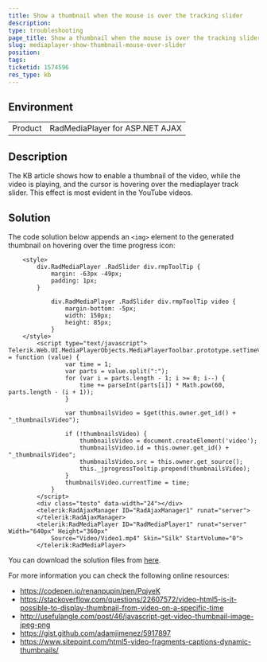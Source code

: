 ```yaml
---
title: Show a thumbnail when the mouse is over the tracking slider
description: 
type: troubleshooting
page_title: Show a thumbnail when the mouse is over the tracking slider
slug: mediaplayer-show-thumbnail-mouse-over-slider
position: 
tags: 
ticketid: 1574596
res_type: kb
---
```


## Environment
<table>
	<tbody>
		<tr>
			<td>Product</td>
			<td>RadMediaPlayer for ASP.NET AJAX</td>
		</tr>
	</tbody>
</table>


## Description
The KB article shows how to enable a thumbnail of the video, while the video is playing, and the cursor is hovering over the mediaplayer track slider.  This effect is most evident in the YouTube videos.

## Solution
The code solution below appends an `<img>` element to the generated thumbnail on hovering over the time progress icon:


````ASPX
    <style>
        div.RadMediaPlayer .RadSlider div.rmpToolTip {
            margin: -63px -49px;
            padding: 1px;
        }

            div.RadMediaPlayer .RadSlider div.rmpToolTip video {
                margin-bottom: -5px;
                width: 150px;
                height: 85px;
            }
    </style>
        <script type="text/javascript">
Telerik.Web.UI.MediaPlayerObjects.MediaPlayerToolbar.prototype.setTimeValueOnTooltip = function (value) {
                var time = 1;
                var parts = value.split(":");
                for (var i = parts.length - 1; i >= 0; i--) {
                    time += parseInt(parts[i]) * Math.pow(60, parts.length - (i + 1));
                }

                var thumbnailsVideo = $get(this.owner.get_id() + "_thumbnailsVideo");

                if (!thumbnailsVideo) {
                    thumbnailsVideo = document.createElement('video');
                    thumbnailsVideo.id = this.owner.get_id() + "_thumbnailsVideo";
                    thumbnailsVideo.src = this.owner.get_source();
                    this._jprogressTooltip.prepend(thumbnailsVideo);
                }
                thumbnailsVideo.currentTime = time;
            }
        </script>
        <div class="testo" data-width="24"></div>
        <telerik:RadAjaxManager ID="RadAjaxManager1" runat="server">
        </telerik:RadAjaxManager>
        <telerik:RadMediaPlayer ID="RadMediaPlayer1" runat="server" Width="640px" Height="360px"
            Source="Video/Video1.mp4" Skin="Silk" StartVolume="0">
        </telerik:RadMediaPlayer>
````

You can download the solution files from [here](files/mediaplayer-thumbnails.zip).
 
For more information you can check the following online resources:
* https://codepen.io/renanpupin/pen/PqjyeK
* https://stackoverflow.com/questions/22607572/video-html5-is-it-possible-to-display-thumbnail-from-video-on-a-specific-time
* http://usefulangle.com/post/46/javascript-get-video-thumbnail-image-jpeg-png
* https://gist.github.com/adamjimenez/5917897
* https://www.sitepoint.com/html5-video-fragments-captions-dynamic-thumbnails/
 


